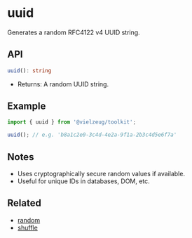 # uuid

Generates a random RFC4122 v4 UUID string.

## API

```ts
uuid(): string
```

- Returns: A random UUID string.

## Example

```ts
import { uuid } from '@vielzeug/toolkit';

uuid(); // e.g. 'b8a1c2e0-3c4d-4e2a-9f1a-2b3c4d5e6f7a'
```

## Notes

- Uses cryptographically secure random values if available.
- Useful for unique IDs in databases, DOM, etc.

## Related

- [random](./random.md)
- [shuffle](./shuffle.md)
